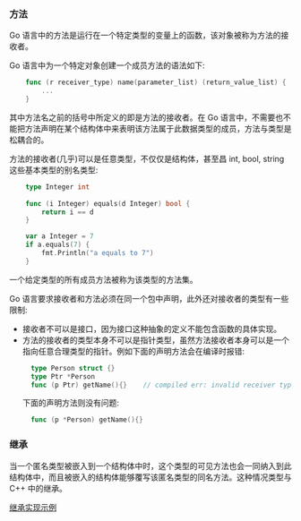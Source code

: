 
### 方法

Go 语言中的方法是运行在一个特定类型的变量上的函数，该对象被称为方法的接收者。

Go 语言中为一个特定对象创建一个成员方法的语法如下:
```go
    func (r receiver_type) name(parameter_list) (return_value_list) {
        ...
    }
```
其中方法名之前的括号中所定义的即是方法的接收者。在 Go 语言中，不需要也不能把方法声明在某个结构体中来表明该方法属于此数据类型的成员，方法与类型是松耦合的。

方法的接收者(几乎)可以是任意类型，不仅仅是结构体，甚至昌 int, bool, string 这些基本类型的别名类型:
```go
    type Integer int
    
    func (i Integer) equals(d Integer) bool {
        return i == d
    }

    var a Integer = 7
    if a.equals(7) {
        fmt.Println("a equals to 7")
    }
```

一个给定类型的所有成员方法被称为该类型的方法集。

Go 语言要求接收者和方法必须在同一个包中声明，此外还对接收者的类型有一些限制:
* 接收者不可以是接口，因为接口这种抽象的定义不能包含函数的具体实现。
* 方法的接收者的类型本身不可以是指针类型，虽然方法接收者本身可以是一个指向任意合理类型的指针。例如下面的声明方法会在编译时报错:
  ```go
    type Person struct {}
    type Ptr *Person
    func (p Ptr) getName(){}    // compiled err: invalid receiver type
  ```
  下面的声明方法则没有问题:
  ```go
    func (p *Person) getName(){}
  ```


### 继承

当一个匿名类型被嵌入到一个结构体中时，这个类型的可见方法也会一同纳入到此结构体中，而且被嵌入的结构体能够覆写该匿名类型的同名方法。这种情况类型与 C++ 中的继承。

[继承实现示例](t/04_inherit.go)
